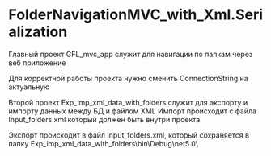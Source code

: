 # FolderNavigationMVC_with_Xml.Serialization
Главный проект GFL_mvc_app служит для навигации по папкам через веб приложение

Для корректной работы проекта нужно сменить ConnectionString на актуальную

Второй проект Exp_imp_xml_data_with_folders служит для экспорту и импорту данных между БД и файлом XML
Импорт происходит с файла Input_folders.xml который должен быть внутри проекта

Экспорт происходит в файл Input_folders.xml, который сохраняется в папку Exp_imp_xml_data_with_folders\bin\Debug\net5.0\
